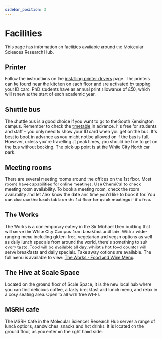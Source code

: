 ```yaml
---
sidebar_position: 3
---
```


# Facilities

This page has information on facilities available around the Molecular Sciences Research Hub.

## Printer

Follow the instructions on the [installing printer drivers](https://www.imperial.ac.uk/admin-services/ict/self-service/computers-printing/printing-photocopying-and-scanning/install-print-drivers/) page.
The printers can be found near the kitchen on each floor and are activated by tapping your ID card.
PhD students have an annual print allowance of £50, which will renew at the start of each academic year. 

## Shuttle bus

The shuttle bus is a good choice if you want to go to the South Kensington campus. Remember to check the [timetable](https://www.imperial.ac.uk/estates-facilities/travel/shuttle-bus/) in advance. It's free for students and staff – you only need to show your ID card when you get on the bus.
It's best to book in advance as you might not be allowed on if the bus is full. However, unless you're travelling at peak times, you should be fine to get on the bus without booking. The pick-up point is at the White City North car park.

## Meeting rooms

There are several meeting rooms around the offices on the 1st floor. Most rooms have capabilities for online meetings. Use [ChemiCal](https://chemunity.imperial.ac.uk/chemical/) to check meeting room availability. To book a meeting room, check the room availability and let Alex know the date and time you'd like to book it for. You can also use the lunch table on the 1st floor for quick meetings if it's free.

## The Works

The Works is a contemporary eatery in the Sir Michael Uren building that will serve the White City Campus from breakfast until late. With a wide-ranging menu including gluten-free, vegetarian and vegan options as well as daily lunch specials from around the world, there's something to suit every taste. Food will be available all day, whilst a hot food counter will serve breakfasts and daily specials. Take away options are available. The full menu is available to view: [The Works - Food and Wine Menu](https://www.imperial.ac.uk/media/imperial-college/administration-and-support-services/food-and-drink/public/menu-pdfs/The-Works_Food-and-Wine-Menu-A4.pdf).

## The Hive at Scale Space

Located on the ground floor of Scale Space, it is the new local hub where you can find delicious coffee, a tasty breakfast and lunch menu, and relax in a cosy seating area. Open to all with free WI-FI.

## MSRH cafe

The MSRH Cafe in the Molecular Sciences Research Hub serves a range of lunch options, sandwiches, snacks and hot drinks. It is located on the ground floor, as you enter on the right hand side.
